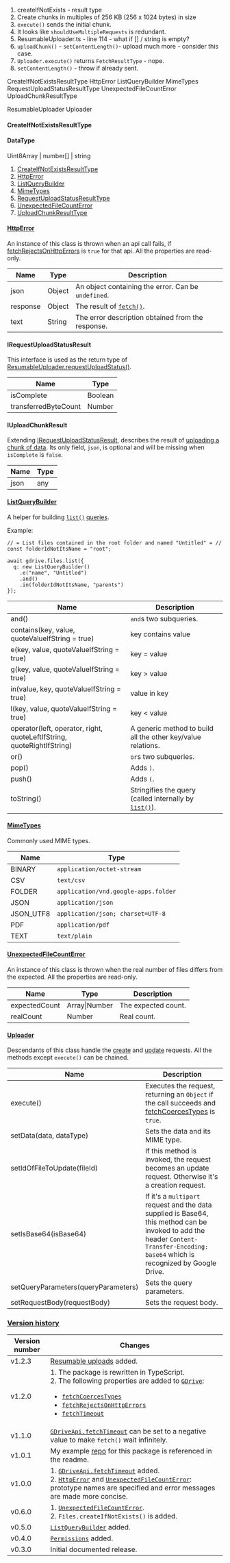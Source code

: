 1. createIfNotExists - result type
1. Create chunks in multiples of 256 KB (256 x 1024 bytes) in size
1.  `execute()` sends the initial chunk.
1. It looks like `shouldUseMultipleRequests` is redundant.
1. ResumableUploader.ts - line 114 - what if [] / string is empty?
1. `uploadChunk()` - `setContentLength()`- upload much more - consider this case.
1.  `Uploader.execute()` returns `FetchResultType` - nope.
1.  `setContentLength()` - throw if already sent.




CreateIfNotExistsResultType
HttpError
ListQueryBuilder
MimeTypes
RequestUploadStatusResultType
UnexpectedFileCountError
UploadChunkResultType

ResumableUploader
Uploader



#### <a name="create_if_not_exists_result_type"></a>CreateIfNotExistsResultType

#### <a name="data_type"></a>DataType

Uint8Array | number[] | string



1. <a name="c_create_if_not_exists_result_type"></a>[CreateIfNotExistsResultType](#create_if_not_exists_result_type)
1. <a name="c_http_error"></a>[HttpError](#http_error)
1. <a name="c_list_query_builder"></a>[ListQueryBuilder](#list_query_builder)
5. <a name="c_mime_types"></a>[MimeTypes](#mime_types)
7. <a name="c_request_upload_status_result_type"></a>[RequestUploadStatusResultType](#request_upload_status_result_type)
10. <a name="c_unexpected_file_count_error"></a>[UnexpectedFileCountError](#unexpected_file_count_error)
11. <a name="c_upload_chunk_result_type"></a>[UploadChunkResultType](#upload_chunk_result_type)






#### <a name="http_error"></a>[HttpError](#c_http_error)

An instance of this class is thrown when an api call fails, if [fetchRejectsOnHttpErrors](#gdriveapi_fetch_rejects_on_http_errors) is `true` for that api. All the properties are read-only.

Name|Type|Description
-|-|-
json|Object|An object containing the error. Can be `undefined`.
response|Object|The result of [`fetch()`](https://developer.mozilla.org/en-US/docs/Web/API/Fetch_API).
text|String|The error description obtained from the response.

#### <a name="i_request_upload_status_result"></a>IRequestUploadStatusResult

This interface is used as the return type of [ResumableUploader.requestUploadStatus()](#resumable_uploader_request_upload_status).

Name|Type
-|-
isComplete|Boolean
transferredByteCount|Number

#### <a name="i_upload_chunk_result"></a>IUploadChunkResult

Extending [IRequestUploadStatusResult](#i_request_upload_status_result), describes the result of [uploading a chunk of data](#resumable_uploader_upload_chunk). Its only field, `json`, is optional and will be missing when `isComplete` is `false`.

Name|Type
-|-
json|any

#### <a name="list_query_builder"></a>[ListQueryBuilder](#c_list_query_builder)

A helper for building [`list()`](#filesfiles_list) [queries](https://developers.google.com/drive/api/v3/search-files).

Example:

    // = List files contained in the root folder and named "Untitled" = //
    const folderIdNotItsName = "root";
    
    await gdrive.files.list({
      q: new ListQueryBuilder()
        .e("name", "Untitled")
        .and()
        .in(folderIdNotItsName, "parents")
    });

Name|Description
-|-
and()|`and`s two subqueries.
contains(key, value, quoteValueIfString = true)|key contains value
e(key, value, quoteValueIfString = true)|key = value
g(key, value, quoteValueIfString = true)|key > value
in(value, key, quoteValueIfString = true)|value in key
l(key, value, quoteValueIfString = true)|key < value
operator(left, operator, right, quoteLeftIfString, quoteRightIfString)|A generic method to build all the other key/value relations.
or()|`or`s two subqueries.
pop()|Adds `)`.
push()|Adds `(`.
toString()|Stringifies the query (called internally by [`list()`](#filesfiles_list)).

#### <a name="mime_types"></a>[MimeTypes](#c_mime_types)

Commonly used MIME types.

Name|Type
-|-
BINARY|`application/octet-stream`
CSV|`text/csv`
FOLDER|`application/vnd.google-apps.folder`
JSON|`application/json`
JSON_UTF8|`application/json; charset=UTF-8`
PDF|`application/pdf`
TEXT|`text/plain`










#### <a name="unexpected_file_count_error"></a>[UnexpectedFileCountError](#c_unexpected_file_count_error)

An instance of this class is thrown when the real number of files differs from the expected. All the properties are read-only.

Name|Type|Description
-|-|-
expectedCount|Array\|Number|The expected count.
realCount|Number|Real count.

#### <a name="uploader"></a>[Uploader](#c_uploader)

Descendants of this class handle the [create](https://developers.google.com/drive/api/v3/reference/files/create) and [update](https://developers.google.com/drive/api/v3/reference/files/update) requests. All the methods except `execute()` can be chained.

Name|Description
-|-
execute()|Executes the request, returning an `Object` if the call succeeds and [fetchCoercesTypes](#gdriveapi_fetch_coerces_types) is `true`.
setData(data, dataType)|Sets the data and its MIME type.
setIdOfFileToUpdate(fileId)|If this method is invoked, the request becomes an update request. Otherwise it's a creation request.
setIsBase64(isBase64)|If it's a `multipart` request and the data supplied is Base64, this method can be invoked to add the header `Content-Transfer-Encoding: base64` which is recognized by Google Drive.
setQueryParameters(queryParameters)|Sets the query parameters.
setRequestBody(requestBody)|Sets the request body.

### <a name="version_history"></a>[Version history](#c_version_history)

Version number|Changes
-|-
v1.2.3|[Resumable uploads](#filesfiles_newResumableUploader) added.
v1.2.0|1. The package is rewritten in TypeScript.<br>2. The following properties are added to [`GDrive`](#gdrive):<br><ul><li>[`fetchCoercesTypes`](#gdrive_fetch_coerces_types)</li><li>[`fetchRejectsOnHttpErrors`](#gdrive_fetch_rejects_on_http_errors)</li><li>[`fetchTimeout`](#gdrive_fetch_timeout)</li></ul>
v1.1.0|[`GDriveApi.fetchTimeout`](#gdriveapi_fetch_timeout) can be set to a negative value to make `fetch()` wait infinitely.
v1.0.1|My example [repo](https://github.com/RobinBobin/gdrivetest) for this package  is referenced in the readme.
v1.0.0|1. [`GDriveApi.fetchTimeout`](#gdriveapi_fetch_timeout) added.<br>2. [`HttpError`](#http_error) and [`UnexpectedFileCountError`](#unexpected_file_count_error): prototype names are specified and error messages are made more concise.
v0.6.0|1. [`UnexpectedFileCountError`](#unexpected_file_count_error).<br>2. `Files.createIfNotExists()` is added.
v0.5.0|[`ListQueryBuilder`](#list_query_builder) added.
v0.4.0|[`Permissions`](#permissions) added.
v0.3.0|Initial documented release.

